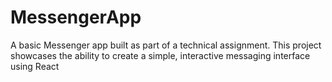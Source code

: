 # MessengerApp
A basic Messenger app built as part of a technical assignment. This project showcases the ability to create a simple, interactive messaging interface using React
